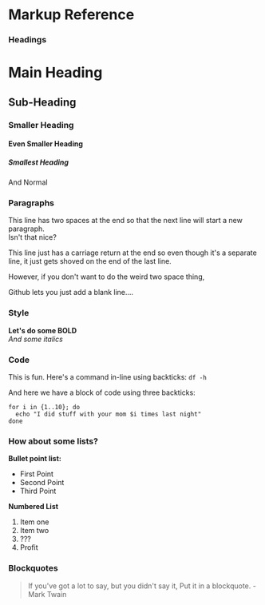 # Markup Reference

### Headings
# Main Heading

## Sub-Heading

### Smaller Heading

#### Even Smaller Heading

##### Smallest Heading

And Normal

### Paragraphs
This line has two spaces at the end so that the next line will start a new paragraph.  
Isn't that nice?

This line just has a carriage return at the end
so even though it's a separate line, it just gets shoved on the end of the last line.

However, if you don't want to do the weird two space thing,

Github lets you just add a blank line....

### Style
**Let's do some BOLD**  
*And some italics*  

### Code
This is fun. Here's a command in-line using backticks: `df -h`

And here we have a block of code using three backticks:
```
for i in {1..10}; do
  echo "I did stuff with your mom $i times last night"
done
```  
### How about some lists?
**Bullet point list:**
* First Point
* Second Point
* Third Point

**Numbered List**
1. Item one
2. Item two
3. ???
4. Profit

### Blockquotes
> If you've got a lot to say, but you didn't say it,
> Put it in a blockquote.
>                               - Mark Twain


